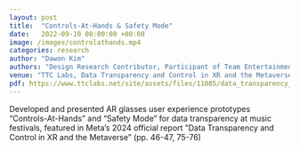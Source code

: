 ```yaml
---
layout: post
title:  "Controls-At-Hands & Safety Mode"
date:   2022-09-10 00:00:00 +00:00
image: /images/controlathands.mp4
categories: research
author: "Dawon Kim"
authors: "Design Research Contributor, Participant of Team Entertainment "
venue: "TTC Labs, Data Transparency and Control in XR and the Metaverse: Early UX explorations with people in APAC"
pdf: https://www.ttclabs.net/site/assets/files/11085/data_transparency_and_control_in_xr_and_the_metaverse_report.pdf 
---
```

Developed and presented AR glasses user experience prototypes “Controls-At-Hands” and “Safety Mode” for data
transparency at music festivals, featured in Meta’s 2024 official report ”Data Transparency and Control in XR and the
Metaverse” (pp. 46-47, 75-76)